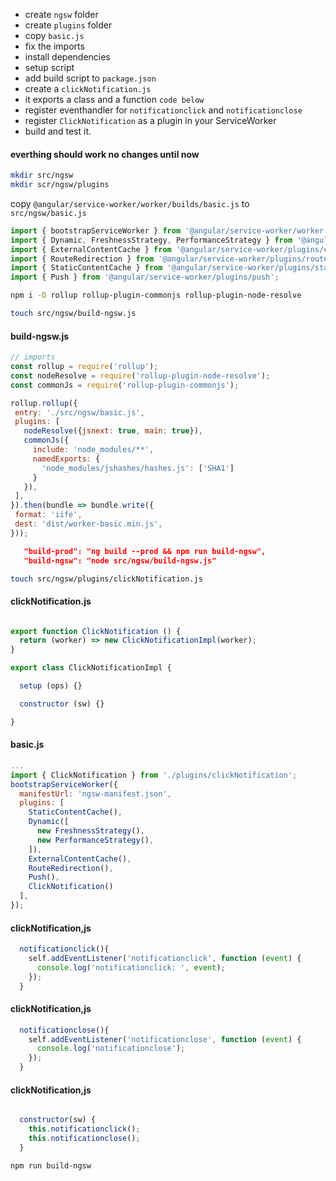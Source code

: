 * create `ngsw` folder 
* create `plugins` folder
* copy `basic.js`
* fix the imports
* install dependencies
* setup script
* add build script to `package.json`
* create a `clickNotification.js`
* it exports a class and a function `code below`
* register eventhandler for `notificationclick` and `notificationclose`
* register `ClickNotification` as a plugin in your ServiceWorker
* build and test it.

#### everthing should work no changes until now

```sh
mkdir src/ngsw
mkdir scr/ngsw/plugins
```

copy 
`@angular/service-worker/worker/builds/basic.js`
 to
`src/ngsw/basic.js`

```typescript
import { bootstrapServiceWorker } from '@angular/service-worker/worker';
import { Dynamic, FreshnessStrategy, PerformanceStrategy } from '@angular/service-worker/plugins/dynamic';
import { ExternalContentCache } from '@angular/service-worker/plugins/external';
import { RouteRedirection } from '@angular/service-worker/plugins/routes';
import { StaticContentCache } from '@angular/service-worker/plugins/static';
import { Push } from '@angular/service-worker/plugins/push';
```


```sh
npm i -D rollup rollup-plugin-commonjs rollup-plugin-node-resolve
```

```sh
touch src/ngsw/build-ngsw.js
```

#### build-ngsw.js
```javascript
// imports
const rollup = require('rollup');
const nodeResolve = require('rollup-plugin-node-resolve');
const commonJs = require('rollup-plugin-commonjs');

rollup.rollup({
 entry: './src/ngsw/basic.js',
 plugins: [
   nodeResolve({jsnext: true, main: true}),
   commonJs({
     include: 'node_modules/**',
     namedExports: {
       'node_modules/jshashes/hashes.js': ['SHA1']
     }
   }),
 ],
}).then(bundle => bundle.write({
 format: 'iife',
 dest: 'dist/worker-basic.min.js',
}));

```
```json
   "build-prod": "ng build --prod && npm run build-ngsw",
   "build-ngsw": "node src/ngsw/build-ngsw.js"

```

```sh
touch src/ngsw/plugins/clickNotification.js
```
#### clickNotification.js

```javascript

export function ClickNotification () {
  return (worker) => new ClickNotificationImpl(worker);
}

export class ClickNotificationImpl {

  setup (ops) {}

  constructor (sw) {}

}

```

#### basic.js

```javascript
...
import { ClickNotification } from './plugins/clickNotification';
bootstrapServiceWorker({
  manifestUrl: 'ngsw-manifest.json',
  plugins: [
    StaticContentCache(),
    Dynamic([
      new FreshnessStrategy(),
      new PerformanceStrategy(),
    ]),
    ExternalContentCache(),
    RouteRedirection(),
    Push(),
    ClickNotification()
  ],
});
```

#### clickNotification,js

```javascript
  notificationclick(){
    self.addEventListener('notificationclick', function (event) {
      console.log('notificationclick: ', event);
    });
  }
```

#### clickNotification,js

```javascript
  notificationclose(){
    self.addEventListener('notificationclose', function (event) {
      console.log('notificationclose');
    });
  }
```

#### clickNotification,js

```javascript

  constructor(sw) {
    this.notificationclick();
    this.notificationclose();
  }
```

```sh
npm run build-ngsw
```
